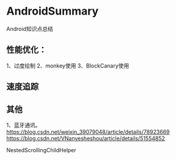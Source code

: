 # AndroidSummary
Android知识点总结

## 性能优化：
   1、过度绘制
   2、monkey使用
   3、BlockCanary使用
## 速度追踪
   
## 其他
   1、蓝牙通讯。
   https://blog.csdn.net/weixin_39079048/article/details/78923669
   https://blog.csdn.net/VNanyesheshou/article/details/51554852

NestedScrollingChildHelper
